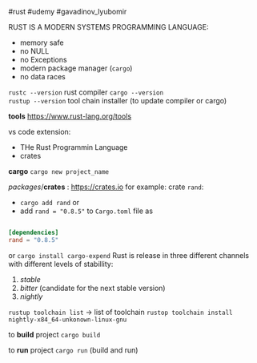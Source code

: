 #rust #udemy #gavadinov_lyubomir


RUST IS A MODERN SYSTEMS PROGRAMMING LANGUAGE:
- memory safe
- no NULL
- no Exceptions
- modern package manager (`cargo`)
- no data races

`rustc --version` rust compiler
`cargo --version`  
`rustup --version` tool chain installer (to update compiler or cargo)

**tools**
https://www.rust-lang.org/tools

vs code extension:
- THe Rust Programmin Language
- crates

**cargo**
`cargo new project_name`

*packages*/**crates** : https://crates.io
for example: crate `rand`:
- `cargo add rand`  or
- add `rand = "0.8.5"` to `Cargo.toml` file as
```toml

[dependencies]
rand = "0.8.5"
```

or 
`cargo install cargo-expend`
Rust is release in three different channels with different levels of stabillity:
1. *stable*
2.  *bitter* (candidate for the next stable version)
3.  *nightly*

`rustup toolchain list` -> list of toolchain
`rustop toolchain install nightly-x84_64-unkonown-linux-gnu`



to **build** project
`cargo build`

to **run** project
`cargo run` (build and run)
